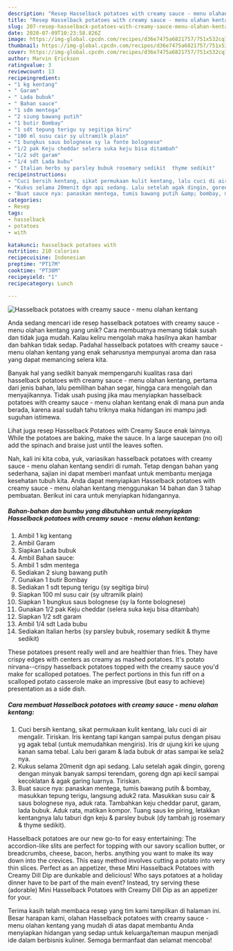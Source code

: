```yaml
---
description: "Resep Hasselback potatoes with creamy sauce - menu olahan kentang, Menggugah Selera"
title: "Resep Hasselback potatoes with creamy sauce - menu olahan kentang, Menggugah Selera"
slug: 207-resep-hasselback-potatoes-with-creamy-sauce-menu-olahan-kentang-menggugah-selera
date: 2020-07-09T10:23:58.826Z
image: https://img-global.cpcdn.com/recipes/d36e7475a6821757/751x532cq70/hasselback-potatoes-with-creamy-sauce-menu-olahan-kentang-foto-resep-utama.jpg
thumbnail: https://img-global.cpcdn.com/recipes/d36e7475a6821757/751x532cq70/hasselback-potatoes-with-creamy-sauce-menu-olahan-kentang-foto-resep-utama.jpg
cover: https://img-global.cpcdn.com/recipes/d36e7475a6821757/751x532cq70/hasselback-potatoes-with-creamy-sauce-menu-olahan-kentang-foto-resep-utama.jpg
author: Marvin Erickson
ratingvalue: 3
reviewcount: 13
recipeingredient:
- "1 kg kentang"
- " Garam"
- " Lada bubuk"
- " Bahan sauce"
- "1 sdm mentega"
- "2 siung bawang putih"
- "1 butir Bombay"
- "1 sdt tepung terigu sy segitiga biru"
- "100 ml susu cair sy ultramilk plain"
- "1 bungkus saus bolognese sy la fonte bolognese"
- "1/2 pak Keju cheddar selera suka keju bisa ditambah"
- "1/2 sdt garam"
- "1/4 sdt Lada bubu"
- " Italian herbs sy parsley bubuk rosemary sedikit  thyme sedikit"
recipeinstructions:
- "Cuci bersih kentang, sikat permukaan kulit kentang, lalu cuci di air mengalir. Tiriskan. Iris kentang tapi kangan sampai putus dengan pisau yg agak tebal (untuk memudahkan mengiris). Iris dr ujung kiri ke ujung kanan sama tebal. Lalu beri garam &amp; lada bubuk dr atas sampai ke sela2 nya."
- "Kukus selama 20menit dgn api sedang. Lalu setelah agak dingin, goreng dengan minyak banyak sampsi terendam, goreng dgn api kecil sampai kecoklatan &amp; agak garing luarnya. Tiriskan."
- "Buat sauce nya: panaskan mentega, tumis bawang putih &amp; bombay, masukkan tepung terigu, langsung aduk2 rata. Masukkan susu cair &amp; saus bolognese nya, aduk rata. Tambahkan keju cheddar parut, garam, lada bubuk. Aduk rata, matikan kompor. Tuang saus ke piring, letakkan kentangnya lalu taburi dgn keju &amp; parsley bubuk (dy tambah jg rosemary &amp; thyme sedikit)."
categories:
- Resep
tags:
- hasselback
- potatoes
- with

katakunci: hasselback potatoes with 
nutrition: 210 calories
recipecuisine: Indonesian
preptime: "PT17M"
cooktime: "PT38M"
recipeyield: "1"
recipecategory: Lunch

---
```



![Hasselback potatoes with creamy sauce - menu olahan kentang](https://img-global.cpcdn.com/recipes/d36e7475a6821757/751x532cq70/hasselback-potatoes-with-creamy-sauce-menu-olahan-kentang-foto-resep-utama.jpg)

Anda sedang mencari ide resep hasselback potatoes with creamy sauce - menu olahan kentang yang unik? Cara membuatnya memang tidak susah dan tidak juga mudah. Kalau keliru mengolah maka hasilnya akan hambar dan bahkan tidak sedap. Padahal hasselback potatoes with creamy sauce - menu olahan kentang yang enak seharusnya mempunyai aroma dan rasa yang dapat memancing selera kita.

Banyak hal yang sedikit banyak mempengaruhi kualitas rasa dari hasselback potatoes with creamy sauce - menu olahan kentang, pertama dari jenis bahan, lalu pemilihan bahan segar, hingga cara mengolah dan menyajikannya. Tidak usah pusing jika mau menyiapkan hasselback potatoes with creamy sauce - menu olahan kentang enak di mana pun anda berada, karena asal sudah tahu triknya maka hidangan ini mampu jadi suguhan istimewa.

Lihat juga resep Hasselback Potatoes with Creamy Sauce enak lainnya. While the potatoes are baking, make the sauce. In a large saucepan (no oil) add the spinach and braise just until the leaves soften.


Nah, kali ini kita coba, yuk, variasikan hasselback potatoes with creamy sauce - menu olahan kentang sendiri di rumah. Tetap dengan bahan yang sederhana, sajian ini dapat memberi manfaat untuk membantu menjaga kesehatan tubuh kita. Anda dapat menyiapkan Hasselback potatoes with creamy sauce - menu olahan kentang menggunakan 14 bahan dan 3 tahap pembuatan. Berikut ini cara untuk menyiapkan hidangannya.

<!--inarticleads1-->

##### Bahan-bahan dan bumbu yang dibutuhkan untuk menyiapkan Hasselback potatoes with creamy sauce - menu olahan kentang:

1. Ambil 1 kg kentang
1. Ambil  Garam
1. Siapkan  Lada bubuk
1. Ambil  Bahan sauce:
1. Ambil 1 sdm mentega
1. Sediakan 2 siung bawang putih
1. Gunakan 1 butir Bombay
1. Sediakan 1 sdt tepung terigu (sy segitiga biru)
1. Siapkan 100 ml susu cair (sy ultramilk plain)
1. Siapkan 1 bungkus saus bolognese (sy la fonte bolognese)
1. Gunakan 1/2 pak Keju cheddar (selera suka keju bisa ditambah)
1. Siapkan 1/2 sdt garam
1. Ambil 1/4 sdt Lada bubu
1. Sediakan  Italian herbs (sy parsley bubuk, rosemary sedikit &amp; thyme sedikit)


These potatoes present really well and are healthier than fries. They have crispy edges with centers as creamy as mashed potatoes. It&#39;s potato nirvana--crispy hasselback potatoes topped with the creamy sauce you&#39;d make for scalloped potatoes. The perfect portions in this fun riff on a scalloped potato casserole make an impressive (but easy to achieve) presentation as a side dish. 

<!--inarticleads2-->

##### Cara membuat Hasselback potatoes with creamy sauce - menu olahan kentang:

1. Cuci bersih kentang, sikat permukaan kulit kentang, lalu cuci di air mengalir. Tiriskan. Iris kentang tapi kangan sampai putus dengan pisau yg agak tebal (untuk memudahkan mengiris). Iris dr ujung kiri ke ujung kanan sama tebal. Lalu beri garam &amp; lada bubuk dr atas sampai ke sela2 nya.
1. Kukus selama 20menit dgn api sedang. Lalu setelah agak dingin, goreng dengan minyak banyak sampsi terendam, goreng dgn api kecil sampai kecoklatan &amp; agak garing luarnya. Tiriskan.
1. Buat sauce nya: panaskan mentega, tumis bawang putih &amp; bombay, masukkan tepung terigu, langsung aduk2 rata. Masukkan susu cair &amp; saus bolognese nya, aduk rata. Tambahkan keju cheddar parut, garam, lada bubuk. Aduk rata, matikan kompor. Tuang saus ke piring, letakkan kentangnya lalu taburi dgn keju &amp; parsley bubuk (dy tambah jg rosemary &amp; thyme sedikit).


Hasselback potatoes are our new go-to for easy entertaining: The accordion-like slits are perfect for topping with our savory scallion butter, or breadcrumbs, cheese, bacon, herbs. anything you want to make its way down into the crevices. This easy method involves cutting a potato into very thin slices. Perfect as an appetizer, these Mini Hasselback Potatoes with Creamy Dill Dip are dunkable and delicious! Who says potatoes at a holiday dinner have to be part of the main event? Instead, try serving these (adorable) Mini Hasselback Potatoes with Creamy Dill Dip as an appetizer for your. 

Terima kasih telah membaca resep yang tim kami tampilkan di halaman ini. Besar harapan kami, olahan Hasselback potatoes with creamy sauce - menu olahan kentang yang mudah di atas dapat membantu Anda menyiapkan hidangan yang sedap untuk keluarga/teman maupun menjadi ide dalam berbisnis kuliner. Semoga bermanfaat dan selamat mencoba!
